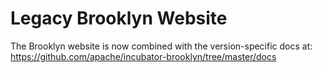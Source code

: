 Legacy Brooklyn Website
=======================

The Brooklyn website is now combined with the version-specific docs at:
https://github.com/apache/incubator-brooklyn/tree/master/docs 

